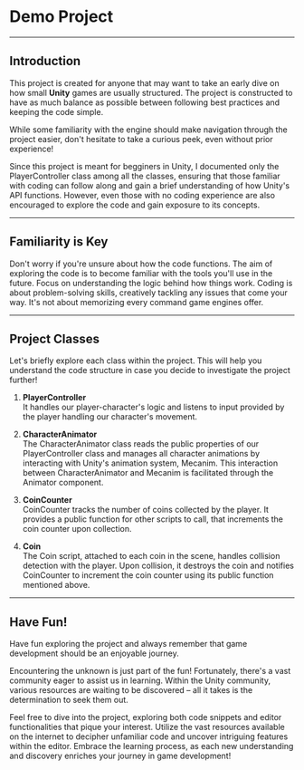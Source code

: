 # Demo Project

------------
Introduction
------------

This project is created for anyone that may want to take an early dive on how small __Unity__ games are usually structured.
The project is constructed to have as much balance as possible between following best practices and keeping the code simple.

While some familiarity with the engine should make navigation through the project easier, don't hesitate to take a curious peek, even without prior experience!  

Since this project is meant for begginers in Unity, I documented only the PlayerController class among all the classes, ensuring that those familiar with coding can follow along and gain a brief understanding of how Unity's API functions.
However, even those with no coding experience are also encouraged to explore the code and gain exposure to its concepts.

-----------
Familiarity is Key
-----------

Don't worry if you're unsure about how the code functions. The aim of exploring the code is to become familiar with the tools you'll use in the future.
Focus on understanding the logic behind how things work. Coding is about problem-solving skills, creatively tackling any issues that come your way. It's not about memorizing every command game engines offer.

---------------
Project Classes
---------------

Let's briefly explore each class within the project. This will help you understand the code structure in case you decide to investigate the project further!

1. __PlayerController__  
It handles our player-character's logic and listens to input provided by the player handling our character's movement.

2. __CharacterAnimator__  
The CharacterAnimator class reads the public properties  of our PlayerController class and manages all character animations by interacting with Unity's animation system, Mecanim. This interaction between CharacterAnimator and Mecanim is facilitated through the Animator component.

3. __CoinCounter__  
CoinCounter tracks the number of coins collected by the player. It provides a public function for other scripts to call, that increments the coin counter upon collection.

4. __Coin__  
The Coin script, attached to each coin in the scene, handles collision detection with the player. Upon collision, it destroys the coin and notifies CoinCounter to increment the coin counter using its public function mentioned above.

---------
Have Fun!
---------

Have fun exploring the project and always remember that game development should be an enjoyable journey.  

Encountering the unknown is just part of the fun! Fortunately, there's a vast community eager to assist us in learning. Within the Unity community, various resources are waiting to be discovered – all it takes is the determination to seek them out.  

Feel free to dive into the project, exploring both code snippets and editor functionalities that pique your interest. Utilize the vast resources available on the internet to decipher unfamiliar code and uncover intriguing features within the editor. Embrace the learning process, as each new understanding and discovery enriches your journey in game development!
